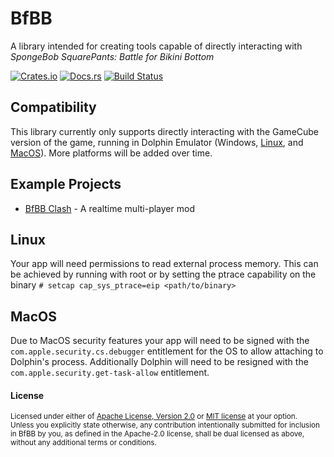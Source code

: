 # BfBB

A library intended for creating tools capable of directly interacting with
_SpongeBob SquarePants: Battle for Bikini Bottom_

[![Crates.io][crates-badge]][crates-url]
[![Docs.rs][docs-badge]][docs-url]
[![Build Status][actions-badge]][actions-url]

[crates-badge]: https://img.shields.io/crates/v/bfbb.svg
[crates-url]: https://crates.io/crates/bfbb
[docs-badge]: https://img.shields.io/docsrs/bfbb/latest
[docs-url]: https://docs.rs/bfbb
[actions-badge]: https://github.com/BfBBModdingTools/bfbb/actions/workflows/ci.yml/badge.svg
[actions-url]: https://github.com/BfBBModdingTools/bfbb/actions/workflows/ci.yml

## Compatibility

This library currently only supports directly interacting with the GameCube version
of the game, running in Dolphin Emulator (Windows, [Linux](#Linux), and [MacOS](#MacOS)). More platforms will
be added over time.

## Example Projects

- [BfBB Clash](https://github.com/999gary/BfBB-Clash) - A realtime multi-player mod

## Linux

Your app will need permissions to read external process memory. This can be achieved by running with root or by setting the ptrace capability on the binary `# setcap cap_sys_ptrace=eip <path/to/binary>`

## MacOS

Due to MacOS security features your app will need to be signed with the `com.apple.security.cs.debugger`
entitlement for the OS to allow attaching to Dolphin's process. Additionally Dolphin will need to be
resigned with the `com.apple.security.get-task-allow` entitlement.

#### License

<sup>
Licensed under either of <a href="LICENSE-APACHE">Apache License, Version
2.0</a> or <a href="LICENSE-MIT">MIT license</a> at your option.
</sup>

<br>

<sub>
Unless you explicitly state otherwise, any contribution intentionally submitted
for inclusion in BfBB by you, as defined in the Apache-2.0 license, shall be
dual licensed as above, without any additional terms or conditions.
</sub>

